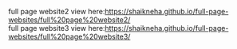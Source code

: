 full page website2 view here:https://shaikneha.github.io/full-page-websites/full%20page%20website2/<br>
full page website3 view here:https://shaikneha.github.io/full-page-websites/full%20page%20website3/
